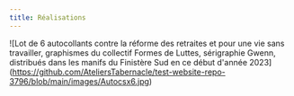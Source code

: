 ```yaml
---
title: Réalisations
---
```

![Lot de 6 autocollants contre la réforme des retraites et pour une vie sans travailler, graphismes du collectif Formes de Luttes, sérigraphie Gwenn, distribués dans les manifs du Finistère Sud en ce début d'année 2023] (https://github.com/AteliersTabernacle/test-website-repo-3796/blob/main/images/Autocsx6.jpg)